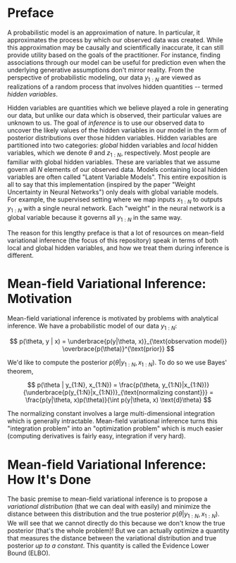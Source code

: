
# Preface
A probabilistic model is an approximation of nature. In particular, it approximates the process by which our observed data was created. While this approximation may be causally and scientifically inaccurate, it can still provide utility based on the goals of the practitioner. For instance, finding associations through our model can be useful for prediction even when the underlying generative assumptions don't mirror reality. From the perspective of probabilistic modeling, our data $y_{1:N}$ are viewed as realizations of a random process that involves hidden quantities -- termed *hidden variables*. 

Hidden variables are quantities which we believe played a role in generating our data, but unlike our data which is observed, their particular values are unknown to us. The goal of *inference* is to use our observed data to uncover the likely values of the hidden variables in our model in the form of posterior distributions over those hidden variables. Hidden variables are partitioned into two categories: *global* hidden variables and *local* hidden variables, which we denote $\theta$ and $z_{1:N}$, respectively. Most people are familiar with global hidden variables. These are variables that we assume govern all $N$ elements of our observed data. Models containing local hidden variables are often called "Latent Variable Models". This entire exposition is all to say that this implementation (inspired by the paper "Weight Uncertainty in Neural Networks") only deals with global variable models. For example, the supervised setting where we map inputs $x_{1:N}$ to outputs $y_{1:N}$ with a single neural network. Each "weight" in the neural network is a global variable because it governs all $y_{1:N}$ in the same way.

The reason for this lengthy preface is that a lot of resources on mean-field variational inference (the focus of this repository) speak in terms of both local and global hidden variables, and how we treat them during inference is different.



# Mean-field Variational Inference: Motivation

Mean-field variational inference is motivated by problems with analytical inference. We have a probabilistic model of our data $y_{1:N}$:

$$
p(\theta, y | x) = \underbrace{p(y|\theta, x)}_{\text{observation model}} \overbrace{p(\theta)}^{\text{prior}}
$$

We'd like to compute the posterior $p(\theta|y_{1:N}, x_{1:N})$. To do so we use Bayes' theorem,

$$
p(\theta | y_{1:N}, x_{1:N}) = \frac{p(\theta, y_{1:N}|x_{1:N})}{\underbrace{p(y_{1:N}|x_{1:N})}_{\text{normalizing constant}}} = \frac{p(y|\theta, x)p(\theta)}{\int p(y|\theta, x) \text{d}\theta}
$$

The normalizing constant involves a large multi-dimensional integration which is generally intractable. Mean-field variational inference turns this "integration problem" into an "optimization problem" which is much easier (computing derivatives is fairly easy, integration if very hard). 


# Mean-field Variational Inference: How It's Done

The basic premise to mean-field variational inference is to propose a _variational distribution_ (that we can deal with easily) and minimize the distance between this distribution and the true posterior $p(\theta|y_{1:N}, x_{1:N})$. We will see that we cannot directly do this because we don't know the true posterior (that's the whole problem)! But we can actually optimize a quantity that measures the distance between the variational distribution and true posterior _up to a constant_. This quantity is called the Evidence Lower Bound (ELBO). 









